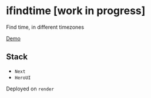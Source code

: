 # ifindtime [work in progress]

Find time, in different timezones

[Demo](https://ifindtime.onrender.com)

## Stack

- `Next`
- `HeroUI`

Deployed on `render`
